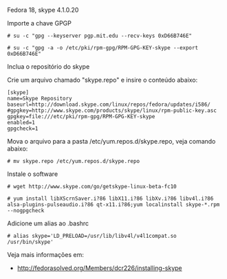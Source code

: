 Fedora 18, skype 4.1.0.20

Importe a chave GPGP

	# su -c "gpg --keyserver pgp.mit.edu --recv-keys 0xD66B746E"

	# su -c "gpg -a -o /etc/pki/rpm-gpg/RPM-GPG-KEY-skype --export 0xD66B746E"


Inclua o repositório do skype

Crie um arquivo chamado "skype.repo" e insire o conteúdo abaixo:

	[skype]
	name=Skype Repository
	baseurl=http://download.skype.com/linux/repos/fedora/updates/i586/
	#gpgkey=http://www.skype.com/products/skype/linux/rpm-public-key.asc
	gpgkey=file:///etc/pki/rpm-gpg/RPM-GPG-KEY-skype
	enabled=1
	gpgcheck=1

Mova o arquivo para a pasta /etc/yum.repos.d/skype.repo, veja comando abaixo:

	# mv skype.repo /etc/yum.repos.d/skype.repo


Instale o software

	# wget http://www.skype.com/go/getskype-linux-beta-fc10

	# yum install libXScrnSaver.i?86 libX11.i?86 libXv.i?86 libv4l.i?86 alsa-plugins-pulseaudio.i?86 qt-x11.i?86;yum localinstall skype-*.rpm --nogpgcheck
 

Adicione um alias ao .bashrc

	# alias skype='LD_PRELOAD=/usr/lib/libv4l/v4l1compat.so /usr/bin/skype'


Veja mais informações em:

* http://fedorasolved.org/Members/dcr226/installing-skype
